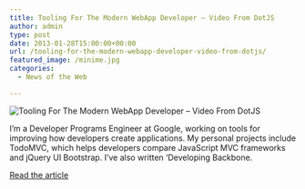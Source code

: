 ```yaml
---
title: Tooling For The Modern WebApp Developer – Video From DotJS
author: admin
type: post
date: 2013-01-28T15:00:00+00:00
url: /tooling-for-the-modern-webapp-developer-video-from-dotjs/
featured_image: /minime.jpg
categories:
  - News of the Web

---
```

<img src="https://i2.wp.com/addyosmani.com/blog/wp-content/uploads/2012/06/minime.jpg?w=700" alt="Tooling For The Modern WebApp Developer – Video From DotJS" data-recalc-dims="1" />

I&#8217;m a Developer Programs Engineer at Google, working on tools for improving how developers create applications. My personal projects include TodoMVC, which helps developers compare JavaScript MVC frameworks and jQuery UI Bootstrap. I&#8217;ve also written &#8216;Developing Backbone.

<a href="http://addyosmani.com/blog/tooling-for-the-modern-webapp-developer-video-from-dotjs/" title="Tooling For The Modern WebApp Developer – Video From DotJS" target="_blank">Read the article</a>
